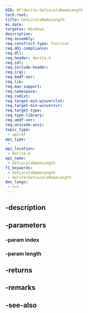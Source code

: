 ```yaml
---
UID: NF:dwrite.GetLocaleNameLength
tech.root: 
title: GetLocaleNameLength
ms.date: 
targetos: Windows
description: 
req.assembly: 
req.construct-type: function
req.ddi-compliance: 
req.dll: 
req.header: dwrite.h
req.idl: 
req.include-header: 
req.irql: 
req.kmdf-ver: 
req.lib: 
req.max-support: 
req.namespace: 
req.redist: 
req.target-min-winverclnt: 
req.target-min-winversvr: 
req.target-type: 
req.type-library: 
req.umdf-ver: 
req.unicode-ansi: 
topic_type:
 - apiref
api_type:
 - 
api_location:
 - dwrite.h
api_name:
 - GetLocaleNameLength
f1_keywords:
 - GetLocaleNameLength
 - dwrite/GetLocaleNameLength
dev_langs:
 - c++
---
```


## -description

## -parameters

### -param index

### -param length

## -returns

## -remarks

## -see-also

